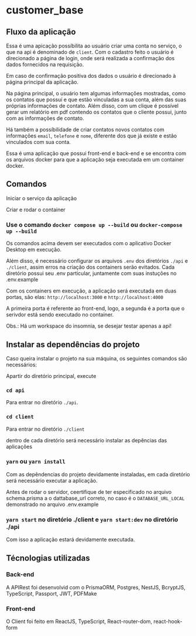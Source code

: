 # customer_base


## Fluxo da aplicação

Essa é uma apicação possíbilita ao usuário criar uma conta no serviço, o que na api é denominado de `client`. Com o cadastro feito o usuário é direcionado a página de login, onde será realizada a confirmação dos dados fornecidos na requisição.

Em caso de confirmação positiva dos dados o usuário é direcionado à página principal da aplicação. 

Na página principal, o usuário tem algumas informações mostradas, como os contatos que possuí e que estão vinculadas a sua conta, além das suas próprias informações de contato. Além disso, com um clique é possível gerar um relatório em pdf contendo os contatos que o cliente possui, junto com as informações de contato.

Há também a possíbilidade de criar contatos novos contatos com informações `email`, `telefone` e `nome`, diferente dos que já existe e estão vinculados com sua conta. 

Essa é uma aplicação que possui front-end e back-end e se encontra com os arquivos docker para que a aplicação seja executada em um container docker.

## Comandos

Iniciar o serviço da aplicação

Criar e rodar o container

### Use o comando `docker compose up --build` ou `docker-compose up --build`

Os comandos acima devem ser executados com o aplicativo Docker Desktop em execução. 

Além disso, é necessário configurar os arquivos `.env` dos diretórios `./api` e `./client`, assim erros na criação dos containers serão evitados. Cada diretório possui seu .env particular, juntamente com suas instuções no .env.example

Com os containers em execução, a aplicação será executada em duas portas, são elas: `http://localhost:3000` e `http://localhost:4000`

A primeira porta é referente ao front-end, logo, a segunda é a porta que o serivdor está sendo executado no container.

Obs.: Há um workspace do insomnia, se desejar testar apenas a api!

## Instalar as dependências do projeto

Caso queira instalar o projeto na sua máquina, os seguintes comandos são necessários:

Apartir do diretório principal, execute
### `cd api` 

Para entrar no diretório `./api`.

### `cd client`

Para entrar no diretório `./client`

dentro de cada diretório será necessário instalar as depências das aplicações

### `yarn` ou `yarn install`

Com as depêndencias do projeto devidamente instaladas, em cada diretório será necessário executar a aplicação.

Antes de rodar o servidor, ceertifique de ter especificado no arquivo schema.prisma a o dattabase_url correto, no caso é o `DATABASE_URL_LOCAL` demonstrado no arquivo .env.example

### `yarn start` no diretório ./client e `yarn start:dev` no diretório ./api

Com isso a aplicação estará devidamente executada.

## Técnologias utilizadas

### Back-end

A APIRest foi desenvolvid com o PrismaORM, Postgres, NestJS, BcryptJS, TypeScript, Passport, JWT, PDFMake

### Front-end

O Client foi feito em ReactJS, TypeScript, React-router-dom, react-hook-form
